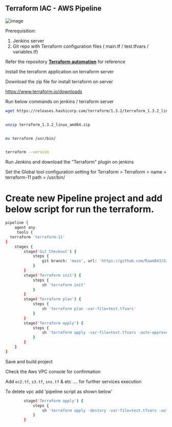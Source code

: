 ## Terraform IAC -  AWS Pipeline

![image](https://user-images.githubusercontent.com/111989928/199921704-c51a8b64-1c76-4ceb-8949-013381ff8e20.png)


Prerequisition:
1. Jenkins server
2. Git repo with Terraform configuration files ( main.tf / test.tfvars / variables.tf)

Refer the repository **[Terraform automation](https://github.com/Raam043/Git-jenkins-terraform-aws_infra)** for reference 

Install the terraform application on terraform server

Download the zip file for install terraform on server

https://www.terraform.io/downloads


Run below commands on jenkins / terraform server

```sh
wget https://releases.hashicorp.com/terraform/1.3.2/terraform_1.3.2_linux_amd64.zip


unzip terraform_1.3.2_linux_amd64.zip


mv terraform /usr/bin/


terraform --version
```

Run Jenkins and download the "Terraform" plugin on jenkins


Set the Global tool configuration setting for Terraform > Terraform > name = terraform-11 path = /usr/bin/



# Create new Pipeline project and add below script for run the terraform.

```sh
pipeline {
    agent any
     tools {
  terraform 'terraform-11'
}
    stages {
        stage('Git Checkout') {
            steps {
                git branch: 'main', url: 'https://github.com/Raam043/Git-jenkins-terraform-aws_infra.git'
            }
        }
        stage('Terraform init') {
            steps {
                sh 'terraform init'
            }
        }
        stage('Terraform plan') {
            steps {
                sh 'terraform plan -var-file=test.tfvars'
            }
        }
        stage('Terraform apply') {
            steps {
                sh 'terraform apply -var-file=test.tfvars -auto-approve'
            }
        }
    }
}

```

Save and build project 

Check the Aws VPC console for confirmation 

Add `ec2.tf`, `s3.tf`, `sns.tf` & etc .... for further services execution

To delete vpc add 'pipeline script as shown below'
```sh
        stage('Terraform apply') {
            steps {
                sh 'terraform apply -destory -var-file=test.tfvars -auto-approve'
            }
        }
```
